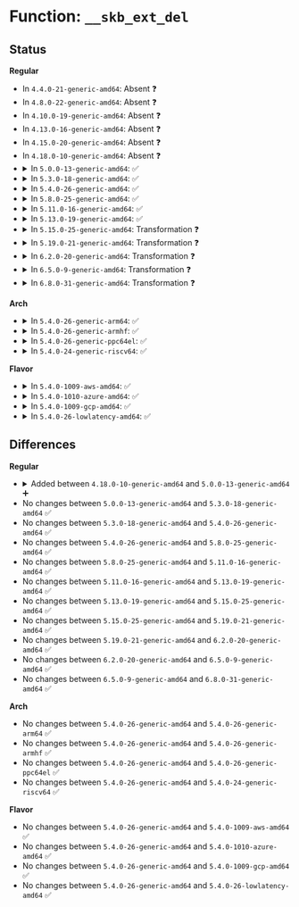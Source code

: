# Function: <code>__skb_ext_del</code>

## Status
<b>Regular</b>
<ul>
<li>
In <code>4.4.0-21-generic-amd64</code>: Absent ❓
</li>
<li>
In <code>4.8.0-22-generic-amd64</code>: Absent ❓
</li>
<li>
In <code>4.10.0-19-generic-amd64</code>: Absent ❓
</li>
<li>
In <code>4.13.0-16-generic-amd64</code>: Absent ❓
</li>
<li>
In <code>4.15.0-20-generic-amd64</code>: Absent ❓
</li>
<li>
In <code>4.18.0-10-generic-amd64</code>: Absent ❓
</li>
<li>
<details>
<summary>In <code>5.0.0-13-generic-amd64</code>: ✅</summary>

```c
void __skb_ext_del(struct sk_buff * skb, enum skb_ext_id id)
```

```json
{
  "name": "__skb_ext_del",
  "collision_type": "Unique Global",
  "inline_type": "No",
  "funcs": [
    {
      "addr": 18446744071587877680,
      "name": "__skb_ext_del",
      "external": true,
      "loc": "net/core/skbuff.c:5700",
      "file": "net/core/skbuff.c",
      "inline": "seen, unknown",
      "caller_inline": [],
      "caller_func": [
        "drivers/net/tun.c:tun_net_xmit",
        "net/core/skbuff.c:skb_scrub_packet",
        "net/core/skbuff.c:skb_scrub_packet",
        "net/core/dev.c:napi_skb_free_stolen_head",
        "net/ipv4/ip_input.c:ip_protocol_deliver_rcu",
        "net/ipv4/tcp_ipv4.c:tcp_v4_rcv",
        "net/ipv4/udp.c:__udp4_lib_rcv",
        "net/ipv4/udp.c:udp_queue_rcv_one_skb",
        "net/ipv4/ipmr.c:ip_mr_input",
        "net/ipv4/ipmr.c:ipmr_queue_xmit",
        "net/xfrm/xfrm_policy.c:xfrm_policy_queue_process",
        "net/xfrm/xfrm_input.c:xfrm_input",
        "net/xfrm/xfrm_input.c:xfrm_input",
        "net/xfrm/xfrm_input.c:xfrm_input",
        "net/xfrm/xfrm_input.c:xfrm_input",
        "net/xfrm/xfrm_output.c:xfrm_output",
        "net/xfrm/xfrm_output.c:xfrm_output_resume",
        "net/ipv6/ip6_input.c:ip6_protocol_deliver_rcu",
        "net/ipv6/raw.c:raw6_local_deliver",
        "net/packet/af_packet.c:packet_rcv",
        "net/packet/af_packet.c:packet_rcv_spkt"
      ]
    }
  ],
  "symbols": [
    {
      "addr": 18446744071587877680,
      "name": "__skb_ext_del",
      "section": ".text",
      "bind": "STB_GLOBAL",
      "size": 141
    }
  ]
}
```
</details>
</li>
<li>
<details>
<summary>In <code>5.3.0-18-generic-amd64</code>: ✅</summary>

```c
void __skb_ext_del(struct sk_buff * skb, enum skb_ext_id id)
```

```json
{
  "name": "__skb_ext_del",
  "collision_type": "Unique Global",
  "inline_type": "No",
  "funcs": [
    {
      "addr": 18446744071588182960,
      "name": "__skb_ext_del",
      "external": true,
      "loc": "net/core/skbuff.c:6060",
      "file": "net/core/skbuff.c",
      "inline": "seen, unknown",
      "caller_inline": [],
      "caller_func": [
        "drivers/net/tun.c:tun_net_xmit",
        "net/core/skbuff.c:skb_scrub_packet",
        "net/core/skbuff.c:skb_scrub_packet",
        "net/core/dev.c:napi_skb_free_stolen_head",
        "net/ipv4/ip_input.c:ip_protocol_deliver_rcu",
        "net/ipv4/tcp_ipv4.c:tcp_v4_rcv",
        "net/ipv4/udp.c:__udp4_lib_rcv",
        "net/ipv4/udp.c:udp_queue_rcv_one_skb",
        "net/ipv4/ipmr.c:ip_mr_input",
        "net/ipv4/ipmr.c:ipmr_queue_xmit",
        "net/xfrm/xfrm_policy.c:xfrm_policy_queue_process",
        "net/xfrm/xfrm_input.c:xfrm_input",
        "net/xfrm/xfrm_input.c:xfrm_input",
        "net/xfrm/xfrm_input.c:xfrm_input",
        "net/xfrm/xfrm_input.c:xfrm_input",
        "net/xfrm/xfrm_output.c:xfrm_output",
        "net/xfrm/xfrm_output.c:xfrm_output_resume",
        "net/ipv6/ip6_input.c:ip6_protocol_deliver_rcu",
        "net/ipv6/raw.c:raw6_local_deliver",
        "net/packet/af_packet.c:packet_rcv",
        "net/packet/af_packet.c:packet_rcv_spkt"
      ]
    }
  ],
  "symbols": [
    {
      "addr": 18446744071588182960,
      "name": "__skb_ext_del",
      "section": ".text",
      "bind": "STB_GLOBAL",
      "size": 139
    }
  ]
}
```
</details>
</li>
<li>
<details>
<summary>In <code>5.4.0-26-generic-amd64</code>: ✅</summary>

```c
void __skb_ext_del(struct sk_buff * skb, enum skb_ext_id id)
```

```json
{
  "name": "__skb_ext_del",
  "collision_type": "Unique Global",
  "inline_type": "No",
  "funcs": [
    {
      "addr": 18446744071588389008,
      "name": "__skb_ext_del",
      "external": true,
      "loc": "net/core/skbuff.c:6077",
      "file": "net/core/skbuff.c",
      "inline": "seen, unknown",
      "caller_inline": [],
      "caller_func": [
        "net/xfrm/xfrm_input.c:xfrm_input",
        "net/xfrm/xfrm_input.c:xfrm_input",
        "net/xfrm/xfrm_input.c:xfrm_input",
        "net/xfrm/xfrm_output.c:xfrm_output"
      ]
    }
  ],
  "symbols": [
    {
      "addr": 18446744071588389008,
      "name": "__skb_ext_del",
      "section": ".text",
      "bind": "STB_GLOBAL",
      "size": 139
    }
  ]
}
```
</details>
</li>
<li>
<details>
<summary>In <code>5.8.0-25-generic-amd64</code>: ✅</summary>

```c
void __skb_ext_del(struct sk_buff * skb, enum skb_ext_id id)
```

```json
{
  "name": "__skb_ext_del",
  "collision_type": "Unique Global",
  "inline_type": "No",
  "funcs": [
    {
      "addr": 18446744071589249248,
      "name": "__skb_ext_del",
      "external": true,
      "loc": "net/core/skbuff.c:6220",
      "file": "net/core/skbuff.c",
      "inline": "seen, unknown",
      "caller_inline": [],
      "caller_func": [
        "net/sched/cls_api.c:tcf_classify_ingress",
        "net/xfrm/xfrm_input.c:xfrm_input",
        "net/xfrm/xfrm_input.c:xfrm_input",
        "net/xfrm/xfrm_input.c:xfrm_input",
        "net/xfrm/xfrm_output.c:xfrm_output",
        "net/mptcp/subflow.c:get_mapping_status"
      ]
    }
  ],
  "symbols": [
    {
      "addr": 18446744071589249248,
      "name": "__skb_ext_del",
      "section": ".text",
      "bind": "STB_GLOBAL",
      "size": 179
    }
  ]
}
```
</details>
</li>
<li>
<details>
<summary>In <code>5.11.0-16-generic-amd64</code>: ✅</summary>

```c
void __skb_ext_del(struct sk_buff * skb, enum skb_ext_id id)
```

```json
{
  "name": "__skb_ext_del",
  "collision_type": "Unique Global",
  "inline_type": "No",
  "funcs": [
    {
      "addr": 18446744071589248512,
      "name": "__skb_ext_del",
      "external": true,
      "loc": "net/core/skbuff.c:6357",
      "file": "net/core/skbuff.c",
      "inline": "seen, unknown",
      "caller_inline": [],
      "caller_func": [
        "net/sched/cls_api.c:tcf_classify_ingress",
        "net/xfrm/xfrm_input.c:xfrm_input",
        "net/xfrm/xfrm_input.c:xfrm_input",
        "net/xfrm/xfrm_input.c:xfrm_input",
        "net/xfrm/xfrm_output.c:xfrm_output",
        "net/mptcp/subflow.c:get_mapping_status"
      ]
    }
  ],
  "symbols": [
    {
      "addr": 18446744071589248512,
      "name": "__skb_ext_del",
      "section": ".text",
      "bind": "STB_GLOBAL",
      "size": 179
    }
  ]
}
```
</details>
</li>
<li>
<details>
<summary>In <code>5.13.0-19-generic-amd64</code>: ✅</summary>

```c
void __skb_ext_del(struct sk_buff * skb, enum skb_ext_id id)
```

```json
{
  "name": "__skb_ext_del",
  "collision_type": "Unique Global",
  "inline_type": "No",
  "funcs": [
    {
      "addr": 18446744071589143824,
      "name": "__skb_ext_del",
      "external": true,
      "loc": "net/core/skbuff.c:6445",
      "file": "net/core/skbuff.c",
      "inline": "seen, unknown",
      "caller_inline": [],
      "caller_func": [
        "net/sched/cls_api.c:tcf_classify_ingress",
        "net/xfrm/xfrm_input.c:xfrm_input",
        "net/xfrm/xfrm_input.c:xfrm_input",
        "net/xfrm/xfrm_input.c:xfrm_input",
        "net/xfrm/xfrm_output.c:xfrm_output",
        "net/mptcp/subflow.c:get_mapping_status"
      ]
    }
  ],
  "symbols": [
    {
      "addr": 18446744071589143824,
      "name": "__skb_ext_del",
      "section": ".text",
      "bind": "STB_GLOBAL",
      "size": 179
    }
  ]
}
```
</details>
</li>
<li>
<details>
<summary>In <code>5.15.0-25-generic-amd64</code>: Transformation ❓</summary>

```c
void __skb_ext_del(struct sk_buff * skb, enum skb_ext_id id)
```

```json
{
  "name": "__skb_ext_del",
  "collision_type": "Unique Global",
  "inline_type": "No",
  "funcs": [
    {
      "addr": 0,
      "name": "__skb_ext_del",
      "external": true,
      "loc": "net/core/skbuff.c:6521",
      "file": "net/core/skbuff.c",
      "inline": "seen, unknown",
      "caller_inline": [],
      "caller_func": [
        "net/sched/cls_api.c:tcf_classify",
        "net/xfrm/xfrm_input.c:xfrm_input",
        "net/xfrm/xfrm_input.c:xfrm_input",
        "net/xfrm/xfrm_input.c:xfrm_input",
        "net/xfrm/xfrm_output.c:xfrm_output",
        "net/mptcp/subflow.c:get_mapping_status",
        "net/mptcp/subflow.c:get_mapping_status"
      ]
    }
  ],
  "symbols": [
    {
      "addr": 18446744071592694109,
      "name": "__skb_ext_del.cold",
      "section": ".text",
      "bind": "STB_LOCAL",
      "size": 39
    },
    {
      "addr": 18446744071589863696,
      "name": "__skb_ext_del",
      "section": ".text",
      "bind": "STB_GLOBAL",
      "size": 241
    }
  ]
}
```
</details>
</li>
<li>
<details>
<summary>In <code>5.19.0-21-generic-amd64</code>: Transformation ❓</summary>

```c
void __skb_ext_del(struct sk_buff * skb, enum skb_ext_id id)
```

```json
{
  "name": "__skb_ext_del",
  "collision_type": "Unique Global",
  "inline_type": "No",
  "funcs": [
    {
      "addr": 0,
      "name": "__skb_ext_del",
      "external": true,
      "loc": "net/core/skbuff.c:6442",
      "file": "net/core/skbuff.c",
      "inline": "seen, unknown",
      "caller_inline": [],
      "caller_func": [
        "net/sched/cls_api.c:tcf_classify",
        "net/xfrm/xfrm_input.c:xfrm_input",
        "net/xfrm/xfrm_input.c:xfrm_input",
        "net/xfrm/xfrm_input.c:xfrm_input",
        "net/xfrm/xfrm_output.c:xfrm_output",
        "net/mptcp/subflow.c:get_mapping_status",
        "net/mptcp/subflow.c:get_mapping_status"
      ]
    }
  ],
  "symbols": [
    {
      "addr": 18446744071594579642,
      "name": "__skb_ext_del.cold",
      "section": ".text",
      "bind": "STB_LOCAL",
      "size": 39
    },
    {
      "addr": 18446744071591388048,
      "name": "__skb_ext_del",
      "section": ".text",
      "bind": "STB_GLOBAL",
      "size": 269
    }
  ]
}
```
</details>
</li>
<li>
<details>
<summary>In <code>6.2.0-20-generic-amd64</code>: Transformation ❓</summary>

```c
void __skb_ext_del(struct sk_buff * skb, enum skb_ext_id id)
```

```json
{
  "name": "__skb_ext_del",
  "collision_type": "Unique Global",
  "inline_type": "No",
  "funcs": [
    {
      "addr": 0,
      "name": "__skb_ext_del",
      "external": true,
      "loc": "net/core/skbuff.c:6643",
      "file": "net/core/skbuff.c",
      "inline": "seen, unknown",
      "caller_inline": [],
      "caller_func": [
        "net/sched/cls_api.c:tcf_classify",
        "net/xfrm/xfrm_policy.c:__xfrm_policy_check",
        "net/xfrm/xfrm_input.c:xfrm_input",
        "net/xfrm/xfrm_input.c:xfrm_input",
        "net/xfrm/xfrm_input.c:xfrm_input",
        "net/xfrm/xfrm_output.c:xfrm_output",
        "net/mptcp/subflow.c:get_mapping_status",
        "net/mptcp/subflow.c:get_mapping_status"
      ]
    }
  ],
  "symbols": [
    {
      "addr": 18446744071596321879,
      "name": "__skb_ext_del.cold",
      "section": ".text",
      "bind": "STB_LOCAL",
      "size": 39
    },
    {
      "addr": 18446744071593151632,
      "name": "__skb_ext_del",
      "section": ".text",
      "bind": "STB_GLOBAL",
      "size": 269
    }
  ]
}
```
</details>
</li>
<li>
<details>
<summary>In <code>6.5.0-9-generic-amd64</code>: Transformation ❓</summary>

```c
void __skb_ext_del(struct sk_buff * skb, enum skb_ext_id id)
```

```json
{
  "name": "__skb_ext_del",
  "collision_type": "Unique Global",
  "inline_type": "No",
  "funcs": [
    {
      "addr": 0,
      "name": "__skb_ext_del",
      "external": true,
      "loc": "net/core/skbuff.c:6688",
      "file": "net/core/skbuff.c",
      "inline": "seen, unknown",
      "caller_inline": [],
      "caller_func": [
        "net/sched/cls_api.c:tcf_classify",
        "net/xfrm/xfrm_input.c:xfrm_input",
        "net/xfrm/xfrm_input.c:xfrm_input",
        "net/xfrm/xfrm_input.c:xfrm_input",
        "net/xfrm/xfrm_output.c:xfrm_output",
        "net/mptcp/subflow.c:get_mapping_status",
        "net/mptcp/subflow.c:get_mapping_status"
      ]
    }
  ],
  "symbols": [
    {
      "addr": 18446744071596851543,
      "name": "__skb_ext_del.cold",
      "section": ".text",
      "bind": "STB_LOCAL",
      "size": 34
    },
    {
      "addr": 18446744071593605408,
      "name": "__skb_ext_del",
      "section": ".text",
      "bind": "STB_GLOBAL",
      "size": 257
    }
  ]
}
```
</details>
</li>
<li>
<details>
<summary>In <code>6.8.0-31-generic-amd64</code>: Transformation ❓</summary>

```c
void __skb_ext_del(struct sk_buff * skb, enum skb_ext_id id)
```

```json
{
  "name": "__skb_ext_del",
  "collision_type": "Unique Global",
  "inline_type": "No",
  "funcs": [
    {
      "addr": 0,
      "name": "__skb_ext_del",
      "external": true,
      "loc": "net/core/skbuff.c:6835",
      "file": "net/core/skbuff.c",
      "inline": "seen, unknown",
      "caller_inline": [],
      "caller_func": [
        "net/sched/cls_api.c:tcf_classify",
        "net/xfrm/xfrm_input.c:xfrm_input",
        "net/xfrm/xfrm_input.c:xfrm_input",
        "net/xfrm/xfrm_input.c:xfrm_input",
        "net/xfrm/xfrm_output.c:xfrm_output",
        "net/mptcp/subflow.c:get_mapping_status",
        "net/mptcp/subflow.c:get_mapping_status"
      ]
    }
  ],
  "symbols": [
    {
      "addr": 18446744071597776439,
      "name": "__skb_ext_del.cold",
      "section": ".text",
      "bind": "STB_LOCAL",
      "size": 34
    },
    {
      "addr": 18446744071594380000,
      "name": "__skb_ext_del",
      "section": ".text",
      "bind": "STB_GLOBAL",
      "size": 257
    }
  ]
}
```
</details>
</li>
</ul>
<b>Arch</b>
<ul>
<li>
<details>
<summary>In <code>5.4.0-26-generic-arm64</code>: ✅</summary>

```c
void __skb_ext_del(struct sk_buff * skb, enum skb_ext_id id)
```

```json
{
  "name": "__skb_ext_del",
  "collision_type": "Unique Global",
  "inline_type": "No",
  "funcs": [
    {
      "addr": 18446603336501897176,
      "name": "__skb_ext_del",
      "external": true,
      "loc": "net/core/skbuff.c:6077",
      "file": "net/core/skbuff.c",
      "inline": "seen, unknown",
      "caller_inline": [],
      "caller_func": [
        "net/xfrm/xfrm_input.c:xfrm_input",
        "net/xfrm/xfrm_input.c:xfrm_input",
        "net/xfrm/xfrm_input.c:xfrm_input",
        "net/xfrm/xfrm_output.c:xfrm_output"
      ]
    }
  ],
  "symbols": [
    {
      "addr": 18446603336501897176,
      "name": "__skb_ext_del",
      "section": ".text",
      "bind": "STB_GLOBAL",
      "size": 228
    }
  ]
}
```
</details>
</li>
<li>
<details>
<summary>In <code>5.4.0-26-generic-armhf</code>: ✅</summary>

```c
void __skb_ext_del(struct sk_buff * skb, enum skb_ext_id id)
```

```json
{
  "name": "__skb_ext_del",
  "collision_type": "Unique Global",
  "inline_type": "No",
  "funcs": [
    {
      "addr": 3234662936,
      "name": "__skb_ext_del",
      "external": true,
      "loc": "net/core/skbuff.c:6077",
      "file": "net/core/skbuff.c",
      "inline": "seen, unknown",
      "caller_inline": [],
      "caller_func": [
        "net/xfrm/xfrm_input.c:xfrm_input",
        "net/xfrm/xfrm_input.c:xfrm_input",
        "net/xfrm/xfrm_input.c:xfrm_input",
        "net/xfrm/xfrm_output.c:xfrm_output"
      ]
    }
  ],
  "symbols": [
    {
      "addr": 3234662936,
      "name": "__skb_ext_del",
      "section": ".text",
      "bind": "STB_GLOBAL",
      "size": 180
    }
  ]
}
```
</details>
</li>
<li>
<details>
<summary>In <code>5.4.0-26-generic-ppc64el</code>: ✅</summary>

```c
void __skb_ext_del(struct sk_buff * skb, enum skb_ext_id id)
```

```json
{
  "name": "__skb_ext_del",
  "collision_type": "Unique Global",
  "inline_type": "No",
  "funcs": [
    {
      "addr": 13835058055295312864,
      "name": "__skb_ext_del",
      "external": true,
      "loc": "net/core/skbuff.c:6077",
      "file": "net/core/skbuff.c",
      "inline": "seen, unknown",
      "caller_inline": [],
      "caller_func": [
        "net/xfrm/xfrm_input.c:xfrm_input",
        "net/xfrm/xfrm_input.c:xfrm_input",
        "net/xfrm/xfrm_input.c:xfrm_input",
        "net/xfrm/xfrm_output.c:xfrm_output"
      ]
    }
  ],
  "symbols": [
    {
      "addr": 13835058055295312864,
      "name": "__skb_ext_del",
      "section": ".text",
      "bind": "STB_GLOBAL",
      "size": 308
    }
  ]
}
```
</details>
</li>
<li>
<details>
<summary>In <code>5.4.0-24-generic-riscv64</code>: ✅</summary>

```c
void __skb_ext_del(struct sk_buff * skb, enum skb_ext_id id)
```

```json
{
  "name": "__skb_ext_del",
  "collision_type": "Unique Global",
  "inline_type": "No",
  "funcs": [
    {
      "addr": 18446743936278218494,
      "name": "__skb_ext_del",
      "external": true,
      "loc": "net/core/skbuff.c:6077",
      "file": "net/core/skbuff.c",
      "inline": "seen, unknown",
      "caller_inline": [],
      "caller_func": [
        "net/xfrm/xfrm_input.c:xfrm_input",
        "net/xfrm/xfrm_input.c:xfrm_input",
        "net/xfrm/xfrm_input.c:xfrm_input",
        "net/xfrm/xfrm_output.c:xfrm_output"
      ]
    }
  ],
  "symbols": [
    {
      "addr": 18446743936278218494,
      "name": "__skb_ext_del",
      "section": ".text",
      "bind": "STB_GLOBAL",
      "size": 148
    }
  ]
}
```
</details>
</li>
</ul>
<b>Flavor</b>
<ul>
<li>
<details>
<summary>In <code>5.4.0-1009-aws-amd64</code>: ✅</summary>

```c
void __skb_ext_del(struct sk_buff * skb, enum skb_ext_id id)
```

```json
{
  "name": "__skb_ext_del",
  "collision_type": "Unique Global",
  "inline_type": "No",
  "funcs": [
    {
      "addr": 18446744071587995792,
      "name": "__skb_ext_del",
      "external": true,
      "loc": "net/core/skbuff.c:6077",
      "file": "net/core/skbuff.c",
      "inline": "seen, unknown",
      "caller_inline": [],
      "caller_func": [
        "net/xfrm/xfrm_input.c:xfrm_input",
        "net/xfrm/xfrm_input.c:xfrm_input",
        "net/xfrm/xfrm_input.c:xfrm_input",
        "net/xfrm/xfrm_output.c:xfrm_output"
      ]
    }
  ],
  "symbols": [
    {
      "addr": 18446744071587995792,
      "name": "__skb_ext_del",
      "section": ".text",
      "bind": "STB_GLOBAL",
      "size": 139
    }
  ]
}
```
</details>
</li>
<li>
<details>
<summary>In <code>5.4.0-1010-azure-amd64</code>: ✅</summary>

```c
void __skb_ext_del(struct sk_buff * skb, enum skb_ext_id id)
```

```json
{
  "name": "__skb_ext_del",
  "collision_type": "Unique Global",
  "inline_type": "No",
  "funcs": [
    {
      "addr": 18446744071587708896,
      "name": "__skb_ext_del",
      "external": true,
      "loc": "net/core/skbuff.c:6077",
      "file": "net/core/skbuff.c",
      "inline": "seen, unknown",
      "caller_inline": [],
      "caller_func": [
        "net/xfrm/xfrm_input.c:xfrm_input",
        "net/xfrm/xfrm_input.c:xfrm_input",
        "net/xfrm/xfrm_input.c:xfrm_input",
        "net/xfrm/xfrm_output.c:xfrm_output"
      ]
    }
  ],
  "symbols": [
    {
      "addr": 18446744071587708896,
      "name": "__skb_ext_del",
      "section": ".text",
      "bind": "STB_GLOBAL",
      "size": 139
    }
  ]
}
```
</details>
</li>
<li>
<details>
<summary>In <code>5.4.0-1009-gcp-amd64</code>: ✅</summary>

```c
void __skb_ext_del(struct sk_buff * skb, enum skb_ext_id id)
```

```json
{
  "name": "__skb_ext_del",
  "collision_type": "Unique Global",
  "inline_type": "No",
  "funcs": [
    {
      "addr": 18446744071588327568,
      "name": "__skb_ext_del",
      "external": true,
      "loc": "net/core/skbuff.c:6077",
      "file": "net/core/skbuff.c",
      "inline": "seen, unknown",
      "caller_inline": [],
      "caller_func": [
        "net/xfrm/xfrm_input.c:xfrm_input",
        "net/xfrm/xfrm_input.c:xfrm_input",
        "net/xfrm/xfrm_input.c:xfrm_input",
        "net/xfrm/xfrm_output.c:xfrm_output"
      ]
    }
  ],
  "symbols": [
    {
      "addr": 18446744071588327568,
      "name": "__skb_ext_del",
      "section": ".text",
      "bind": "STB_GLOBAL",
      "size": 139
    }
  ]
}
```
</details>
</li>
<li>
<details>
<summary>In <code>5.4.0-26-lowlatency-amd64</code>: ✅</summary>

```c
void __skb_ext_del(struct sk_buff * skb, enum skb_ext_id id)
```

```json
{
  "name": "__skb_ext_del",
  "collision_type": "Unique Global",
  "inline_type": "No",
  "funcs": [
    {
      "addr": 18446744071588462992,
      "name": "__skb_ext_del",
      "external": true,
      "loc": "net/core/skbuff.c:6077",
      "file": "net/core/skbuff.c",
      "inline": "seen, unknown",
      "caller_inline": [],
      "caller_func": [
        "net/xfrm/xfrm_input.c:xfrm_input",
        "net/xfrm/xfrm_input.c:xfrm_input",
        "net/xfrm/xfrm_input.c:xfrm_input",
        "net/xfrm/xfrm_output.c:xfrm_output"
      ]
    }
  ],
  "symbols": [
    {
      "addr": 18446744071588462992,
      "name": "__skb_ext_del",
      "section": ".text",
      "bind": "STB_GLOBAL",
      "size": 139
    }
  ]
}
```
</details>
</li>
</ul>

## Differences
<b>Regular</b>
<ul>
<li>
<details>
<summary>Added between <code>4.18.0-10-generic-amd64</code> and <code>5.0.0-13-generic-amd64</code> ➕</summary>

```c
void __skb_ext_del(struct sk_buff * skb, enum skb_ext_id id)
```
</details>
</li>
<li>
No changes between <code>5.0.0-13-generic-amd64</code> and <code>5.3.0-18-generic-amd64</code> ✅
</li>
<li>
No changes between <code>5.3.0-18-generic-amd64</code> and <code>5.4.0-26-generic-amd64</code> ✅
</li>
<li>
No changes between <code>5.4.0-26-generic-amd64</code> and <code>5.8.0-25-generic-amd64</code> ✅
</li>
<li>
No changes between <code>5.8.0-25-generic-amd64</code> and <code>5.11.0-16-generic-amd64</code> ✅
</li>
<li>
No changes between <code>5.11.0-16-generic-amd64</code> and <code>5.13.0-19-generic-amd64</code> ✅
</li>
<li>
No changes between <code>5.13.0-19-generic-amd64</code> and <code>5.15.0-25-generic-amd64</code> ✅
</li>
<li>
No changes between <code>5.15.0-25-generic-amd64</code> and <code>5.19.0-21-generic-amd64</code> ✅
</li>
<li>
No changes between <code>5.19.0-21-generic-amd64</code> and <code>6.2.0-20-generic-amd64</code> ✅
</li>
<li>
No changes between <code>6.2.0-20-generic-amd64</code> and <code>6.5.0-9-generic-amd64</code> ✅
</li>
<li>
No changes between <code>6.5.0-9-generic-amd64</code> and <code>6.8.0-31-generic-amd64</code> ✅
</li>
</ul>
<b>Arch</b>
<ul>
<li>
No changes between <code>5.4.0-26-generic-amd64</code> and <code>5.4.0-26-generic-arm64</code> ✅
</li>
<li>
No changes between <code>5.4.0-26-generic-amd64</code> and <code>5.4.0-26-generic-armhf</code> ✅
</li>
<li>
No changes between <code>5.4.0-26-generic-amd64</code> and <code>5.4.0-26-generic-ppc64el</code> ✅
</li>
<li>
No changes between <code>5.4.0-26-generic-amd64</code> and <code>5.4.0-24-generic-riscv64</code> ✅
</li>
</ul>
<b>Flavor</b>
<ul>
<li>
No changes between <code>5.4.0-26-generic-amd64</code> and <code>5.4.0-1009-aws-amd64</code> ✅
</li>
<li>
No changes between <code>5.4.0-26-generic-amd64</code> and <code>5.4.0-1010-azure-amd64</code> ✅
</li>
<li>
No changes between <code>5.4.0-26-generic-amd64</code> and <code>5.4.0-1009-gcp-amd64</code> ✅
</li>
<li>
No changes between <code>5.4.0-26-generic-amd64</code> and <code>5.4.0-26-lowlatency-amd64</code> ✅
</li>
</ul>
